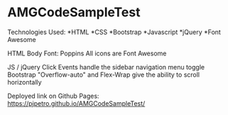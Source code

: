 # AMGCodeSampleTest

Technologies Used: 
*HTML
*CSS
*Bootstrap
*Javascript
*jQuery
*Font Awesome

HTML Body Font: Poppins
All icons are Font Awesome

JS / jQuery Click Events handle the sidebar navigation menu toggle
Bootstrap "Overflow-auto" and Flex-Wrap give the ability to scroll horizontally

Deployed link on Github Pages: https://pjpetro.github.io/AMGCodeSampleTest/

